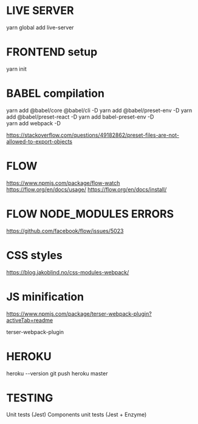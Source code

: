 # LIVE SERVER

yarn global  add live-server

# FRONTEND setup

yarn init

# BABEL compilation

yarn add @babel/core @babel/cli -D 
yarn add @babel/preset-env -D
yarn add @babel/preset-react -D
yarn add babel-preset-env -D  
yarn add webpack -D


https://stackoverflow.com/questions/49182862/preset-files-are-not-allowed-to-export-objects



# FLOW
https://www.npmjs.com/package/flow-watch
https://flow.org/en/docs/usage/
https://flow.org/en/docs/install/


# FLOW NODE_MODULES ERRORS
https://github.com/facebook/flow/issues/5023



# CSS styles

https://blog.jakoblind.no/css-modules-webpack/


# JS minification

https://www.npmjs.com/package/terser-webpack-plugin?activeTab=readme


terser-webpack-plugin



# HEROKU

heroku --version
git push heroku master



# TESTING


Unit tests (Jest)
Components unit tests (Jest + Enzyme)

